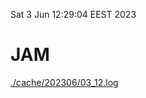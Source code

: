Sat  3 Jun 12:29:04 EEST 2023
# JAM
<a href='./cache/202306/03_12.log'>./cache/202306/03_12.log</a>
